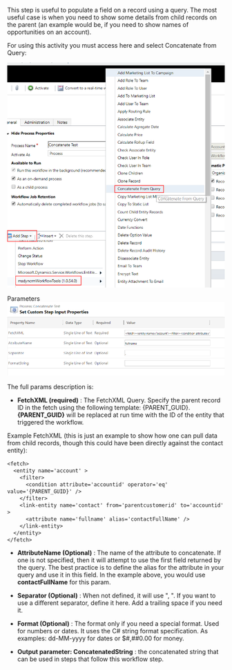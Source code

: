 This step is useful to populate a field on a record using a query. The most useful case is when you need to show some details from child records on the parent (an example would be, if you need to show names of opportunities on an account).

For using this activity you must access here and select Concatenate from Query:

![](ConcatenateFromQuery_1.png)


Parameters
![](ConcatenateFromQuery_2.png)

The full params description is:
* **FetchXML (required)** : The FetchXML Query. Specify the parent record ID in the fetch using the following template: {PARENT_GUID}. **{PARENT_GUID}** will be replaced at run time with the ID of the entity that triggered the workflow.

Example FetchXML (this is just an example to show how one can pull data from child records, though this could have been directly against the contact entity):
```
<fetch>
  <entity name='account' >
	<filter>
	  <condition attribute='accountid' operator='eq' value='{PARENT_GUID}' />
	</filter>
	<link-entity name='contact' from='parentcustomerid' to='accountid' >
	  <attribute name='fullname' alias='contactFullName' />
	</link-entity>
  </entity>
</fetch>
```

* **AttributeName (Optional)** : The name of the attribute to concatenate. If one is not specified, then it will attempt to use the first field returned by the query. The best practice is to define the alias for the attribute in your query and use it in this field. In the example above, you would use **contactFullName** for this param.

* **Separator (Optional)** : When not defined, it will use ", ". If you want to use a different separator, define it here. Add a trailing space if you need it. 

* **Format (Optional)** : The format only if you need a special format. Used for numbers or dates. It uses the C# string format specification. As examples:
dd-MM-yyyy for dates or
$#,##0.00 for money.

* **Output parameter: ConcatenatedString** : the concatenated string that can be used in steps that follow this workflow step.
